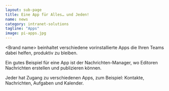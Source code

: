 ```yaml
---
layout: sub-page
title: Eine App für Alles… und Jeden!
name: news
category: intranet-solutions
tagline: "Apps"
image: pi-apps.jpg
---
```


&lt;Brand name&gt; beinhaltet verschiedene vorinstallierte Apps die Ihren Teams dabei helfen, produktiv zu bleiben.

Ein gutes Beispiel für eine App ist der Nachrichten-Manager, wo Editoren Nachrichten erstellen und publizieren können.

Jeder hat Zugang zu verschiedenen Apps, zum Beispiel: Kontakte, Nachrichten, Aufgaben und Kalender.
